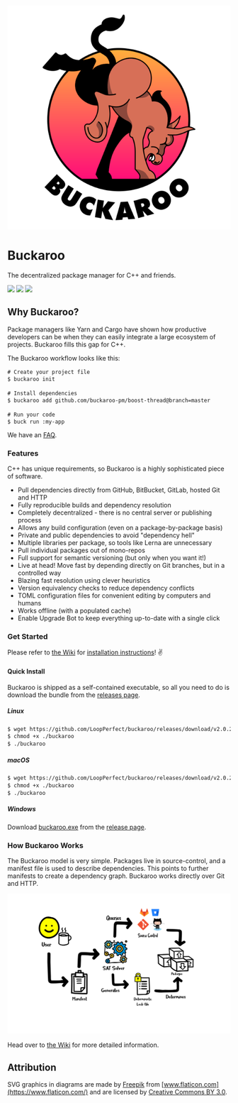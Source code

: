 <p align="center">
  <img src="www/logo-medium.png?raw=true" alt="Buckaroo" />
</p>

# Buckaroo

The decentralized package manager for C++ and friends.

[![](https://img.shields.io/travis/LoopPerfect/buckaroo/buckaroo-redux.svg)](https://travis-ci.org/LoopPerfect/buckaroo) [![](https://img.shields.io/appveyor/ci/njlr/buckaroo/buckaroo-redux.svg)](https://ci.appveyor.com/project/njlr/buckaroo)
[![](https://img.shields.io/badge/docs-wiki-blue.svg)](https://github.com/LoopPerfect/buckaroo/wiki)

## Why Buckaroo?

Package managers like Yarn and Cargo have shown how productive developers can be when they can easily integrate a large ecosystem of projects. Buckaroo fills this gap for C++.

The Buckaroo workflow looks like this:

```bash=
# Create your project file
$ buckaroo init

# Install dependencies
$ buckaroo add github.com/buckaroo-pm/boost-thread@branch=master

# Run your code
$ buck run :my-app
```

We have an [FAQ](https://github.com/LoopPerfect/buckaroo/wiki/FAQ). 

### Features

C++ has unique requirements, so Buckaroo is a highly sophisticated piece of software.

 * Pull dependencies directly from GitHub, BitBucket, GitLab, hosted Git and HTTP
 * Fully reproducible builds and dependency resolution
 * Completely decentralized - there is no central server or publishing process
 * Allows any build configuration (even on a package-by-package basis)
 * Private and public dependencies to avoid "dependency hell"
 * Multiple libraries per package, so tools like Lerna are unnecessary
 * Pull individual packages out of mono-repos
 * Full support for semantic versioning (but only when you want it!)
 * Live at head! Move fast by depending directly on Git branches, but in a controlled way
 * Blazing fast resolution using clever heuristics
 * Version equivalency checks to reduce dependency conflicts
 * TOML configuration files for convenient editing by computers and humans
 * Works offline (with a populated cache)
 * Enable Upgrade Bot to keep everything up-to-date with a single click

### Get Started

Please refer to [the Wiki](https://github.com/LoopPerfect/buckaroo/wiki) for [installation instructions](https://github.com/LoopPerfect/buckaroo/wiki/installation)! ✌️

#### Quick Install

Buckaroo is shipped as a self-contained executable, so all you need to do is download the bundle from the [releases page](https://github.com/LoopPerfect/buckaroo/releases).

##### Linux

```bash
$ wget https://github.com/LoopPerfect/buckaroo/releases/download/v2.0.2/buckaroo-linux -O buckaroo
$ chmod +x ./buckaroo
$ ./buckaroo
```

##### macOS

```bash
$ wget https://github.com/LoopPerfect/buckaroo/releases/download/v2.0.2/buckaroo-macos -O buckaroo
$ chmod +x ./buckaroo
$ ./buckaroo
```

##### Windows

Download [buckaroo.exe](https://github.com/LoopPerfect/buckaroo/releases/download/v2.0.2/buckaroo-windows.exe) from the [release page](https://github.com/LoopPerfect/buckaroo/releases/v2.0.2). 

### How Buckaroo Works

The Buckaroo model is very simple. Packages live in source-control, and a manifest file is used to describe dependencies. This points to further manifests to create a dependency graph. Buckaroo works directly over Git and HTTP. 

<p align="center">
  <img src="www/how-buckaroo-works.png?raw=true" alt="Buckaroo" />
</p>

Head over to [the Wiki](https://github.com/LoopPerfect/buckaroo/wiki) for more detailed information. 

## Attribution

SVG graphics in diagrams are made by [Freepik](http://www.freepik.com/) from [www.flaticon.com](https://www.flaticon.com/) and are licensed by [Creative Commons BY 3.0](http://creativecommons.org/licenses/by/3.0/). 

